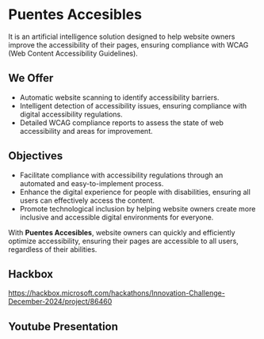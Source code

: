 # Puentes Accesibles
It is an artificial intelligence solution designed to help website owners improve the accessibility of their pages, ensuring compliance with WCAG (Web Content Accessibility Guidelines).

## We Offer

- Automatic website scanning to identify accessibility barriers.
- Intelligent detection of accessibility issues, ensuring compliance with digital accessibility regulations.
- Detailed WCAG compliance reports to assess the state of web accessibility and areas for improvement.

## Objectives

- Facilitate compliance with accessibility regulations through an automated and easy-to-implement process.
- Enhance the digital experience for people with disabilities, ensuring all users can effectively access the content.
- Promote technological inclusion by helping website owners create more inclusive and accessible digital environments for everyone.

With **Puentes Accesibles**, website owners can quickly and efficiently optimize accessibility, ensuring their pages are accessible to all users, regardless of their abilities.

## Hackbox
https://hackbox.microsoft.com/hackathons/Innovation-Challenge-December-2024/project/86460
## Youtube Presentation
